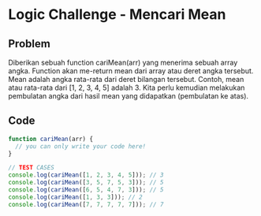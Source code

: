 # Logic Challenge - Mencari Mean

## Problem

Diberikan sebuah function cariMean(arr) yang menerima sebuah array angka. Function akan me-return mean dari array atau deret angka tersebut. Mean adalah angka rata-rata dari deret bilangan tersebut. Contoh, mean atau rata-rata dari [1, 2, 3, 4, 5] adalah 3. Kita perlu kemudian melakukan pembulatan angka dari hasil mean yang didapatkan (pembulatan ke atas).
## Code

```JavaScript
function cariMean(arr) {
  // you can only write your code here!
}

// TEST CASES
console.log(cariMean([1, 2, 3, 4, 5])); // 3
console.log(cariMean([3, 5, 7, 5, 3])); // 5
console.log(cariMean([6, 5, 4, 7, 3])); // 5
console.log(cariMean([1, 3, 3])); // 2
console.log(cariMean([7, 7, 7, 7, 7])); // 7
```
